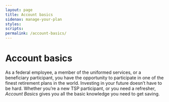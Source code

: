 ```yaml
---
layout: page
title: Account basics
sidenav: manage-your-plan
styles:
scripts:
permalink: /account-basics/
---
```


# Account basics

As a federal employee, a member of the uniformed services, or a beneficiary participant, you have the opportunity to participate in one of the finest retirement plans in the world. Investing in your future doesn’t have to be hard. Whether you’re a new TSP participant, or you need a refresher, *Account Basics* gives you all the basic knowledge you need to get saving.


<!-- CONTENT END -->
